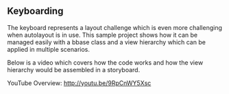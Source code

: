 Keyboarding
-----------

The keyboard represents a layout challenge which is even more challenging when autolayout is in use. This sample project shows how it can be managed easily with a bbase class and a view hierarchy which can be applied in multiple scenarios.

Below is a video which covers how the code works and how the view hierarchy would be assembled in a storyboard.

YouTube Overview: http://youtu.be/9RpCnWY5Xsc

